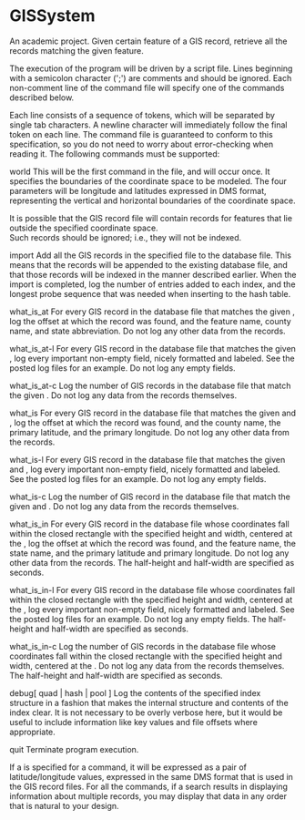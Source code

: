 GISSystem
=========

An academic project. Given certain feature of a GIS record, retrieve all the records matching the given feature.

The execution of the program will be driven by a script file. Lines beginning with a semicolon character (';') are comments 
and should be ignored.  Each non-comment line of the command file will specify one of the commands described below.  

Each line consists of a sequence of tokens, which will be separated by single tab characters. A newline character will 
immediately follow the final token on each line. The command file is guaranteed to conform to this specification, so you do 
not need to worry about error-checking when reading it. The following commands must be supported: 

world<tab><westLong><tab><eastLong><tab><southLat><tab><northLat> 
This will be the first command in the file, and will occur once.  It specifies the boundaries of the coordinate space to be 
modeled.  The four parameters will be longitude and latitudes expressed in DMS format, representing the vertical and 
horizontal boundaries of the coordinate space. 

It is possible that the GIS record file will contain records for features that lie outside the specified coordinate space.  
Such records should be ignored; i.e., they will not be indexed. 

import<tab><GIS record file> 
Add all the GIS records in the specified file to the database file.  This means that the records will be appended to the 
existing database file, and that those records will be indexed in the manner described earlier.  When the import is 
completed, log the number of entries added to each index, and the longest probe sequence that was needed when 
inserting to the hash table. 

what_is_at<tab><geographic coordinate> 
For every GIS record in the database file that matches the given <geographic coordinate>, log the offset at 
which the record was found, and the feature name, county name, and state abbreviation.  Do not log any other data 
from the records. 

what_is_at<tab>-l<tab><geographic coordinate> 
For every GIS record in the database file that matches the given <geographic coordinate>, log every 
important non-empty field, nicely formatted and labeled.  See the posted log files for an example.  Do not log any 
empty fields. 

what_is_at<tab>-c<tab><geographic coordinate> 
Log the number of GIS records in the database file that match the given <geographic coordinate>.  Do not 
log any data from the records themselves. 

what_is<tab><feature name><tab><state abbreviation>
For every GIS record in the database file that matches the given <feature name> and <state 
abbreviation>, log the offset at which the record was found, and the county name, the primary latitude, and the 
primary longitude.  Do not log any other data from the records. 

what_is<tab>-l<feature name><tab><state abbreviation> 
For every GIS record in the database file that matches the given <feature name> and <state 
abbreviation>, log every important non-empty field, nicely formatted and labeled.  See the posted log files for an 
example.  Do not log any empty fields. 

what_is<tab>-c<feature name><tab><state abbreviation> 
Log the number of GIS record in the database file that match the given <feature name> and <state 
abbreviation>.  Do not log any data from the records themselves.

what_is_in<tab><geographic coordinate><tab><half-height><tab><half-width> 
For every GIS record in the database file whose coordinates fall within the closed rectangle with the specified height 
and width, centered at the <geographic coordinate>, log the offset at which the record was found, and the 
feature name, the state name, and the primary latitude and primary longitude. Do not log any other data from the 
records.  The half-height and half-width are specified as seconds. 

what_is_in<tab>-l<tab><geographic coordinate><tab><half-height><tab><half-width> 
For every GIS record in the database file whose coordinates fall within the closed rectangle with the specified height 
and width, centered at the <geographic coordinate>, log every important non-empty field, nicely formatted 
and labeled.  See the posted log files for an example.  Do not log any empty fields.  The half-height and half-width are 
specified as seconds. 

what_is_in<tab>-c<tab><geographic coordinate><tab><half-height><tab><half-width> 
Log the number of GIS records in the database file whose coordinates fall within the closed rectangle with the 
specified height and width, centered at the <geographic coordinate>. Do not log any data from the records 
themselves.  The half-height and half-width are specified as seconds. 

debug<tab>[ quad | hash | pool ] 
Log the contents of the specified index structure in a fashion that makes the internal structure and contents of the index 
clear.  It is not necessary to be overly verbose here, but it would be useful to include information like key values and 
file offsets where appropriate. 

quit<tab> 
Terminate program execution.  

If a <geographic coordinate> is specified for a command, it will be expressed as a pair of latitude/longitude values, 
expressed in the same DMS format that is used in the GIS record files. 
For all the commands, if a search results in displaying information about multiple records, you may display that data in any 
order that is natural to your design. 
